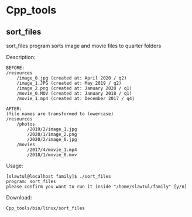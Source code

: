 # Cpp_tools

## sort_files

sort_files program sorts image and movie files to quarter folders

Description:
```text
BEFORE:
/resources
    /image_0.jpg (created at: April 2020 / q2)
    /image_1.JPG (created at: May 2019 / q2)
    /image_2.png (created at: January 2020 / q1)
    /movie_0.MOV (created at: January 2018 / q1)
    /movie_1.mp4 (created at: December 2017 / q4)

AFTER:
(file names are transformed to lowercase)
/resources
    /photos
        /2019/2/image_1.jpg
        /2020/1/image_2.png
        /2020/2/image_0.jpg
    /movies
        /2017/4/movie_1.mp4
        /2018/1/movie_0.mov
```
Usage:
```text
[slawtul@localhost family]$ ./sort_files
program: sort_files
please confirm you want to run it inside "/home/slawtul/family" [y/n]

```
Download:
```text
Cpp_tools/bin/linux/sort_files
```